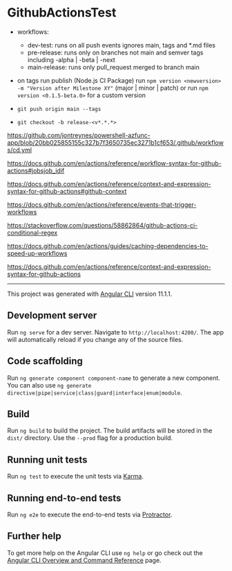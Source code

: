 # GithubActionsTest

- workflows:
  - dev-test: runs on all push events ignores main, tags and *.md files
  - pre-release: runs only on branches not main and semver tags including -alpha | -beta | -next
  - main-release: runs only pull_request merged to branch main

- on tags run publish (Node.js CI Package)
  run `npm version <newversion> -m "Version after Milestone XY"` (major | minor | patch)
or run `npm version <0.1.5-beta.0>` for a custom version

- `git push origin main --tags`

- `git checkout -b release-<v*.*.*>`




https://github.com/jontreynes/powershell-azfunc-app/blob/20bb025855155c327b7f3650735ec3271b1cf653/.github/workflows/cd.yml

https://docs.github.com/en/actions/reference/workflow-syntax-for-github-actions#jobsjob_idif

https://docs.github.com/en/actions/reference/context-and-expression-syntax-for-github-actions#github-context

https://docs.github.com/en/actions/reference/events-that-trigger-workflows


https://stackoverflow.com/questions/58862864/github-actions-ci-conditional-regex

https://docs.github.com/en/actions/guides/caching-dependencies-to-speed-up-workflows

https://docs.github.com/en/actions/reference/context-and-expression-syntax-for-github-actions

---

This project was generated with [Angular CLI](https://github.com/angular/angular-cli) version 11.1.1.

## Development server

Run `ng serve` for a dev server. Navigate to `http://localhost:4200/`. The app will automatically reload if you change any of the source files.

## Code scaffolding

Run `ng generate component component-name` to generate a new component. You can also use `ng generate directive|pipe|service|class|guard|interface|enum|module`.

## Build

Run `ng build` to build the project. The build artifacts will be stored in the `dist/` directory. Use the `--prod` flag for a production build.

## Running unit tests

Run `ng test` to execute the unit tests via [Karma](https://karma-runner.github.io).

## Running end-to-end tests

Run `ng e2e` to execute the end-to-end tests via [Protractor](http://www.protractortest.org/).

## Further help

To get more help on the Angular CLI use `ng help` or go check out the [Angular CLI Overview and Command Reference](https://angular.io/cli) page.
